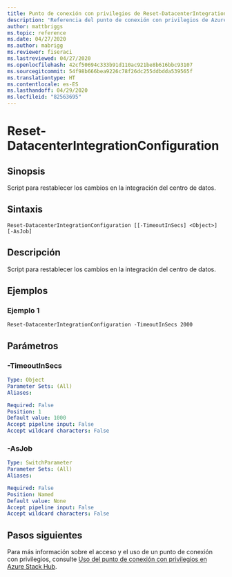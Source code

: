 ```yaml
---
title: Punto de conexión con privilegios de Reset-DatacenterIntegrationConfiguration para Azure Stack Hub
description: 'Referencia del punto de conexión con privilegios de Azure Stack para PowerShell: Reset-DatacenterIntegrationConfiguration'
author: mattbriggs
ms.topic: reference
ms.date: 04/27/2020
ms.author: mabrigg
ms.reviewer: fiseraci
ms.lastreviewed: 04/27/2020
ms.openlocfilehash: 42cf50694c333b91d110ac921be8b616bbc93107
ms.sourcegitcommit: 54f98b666bea9226c78f26dc255ddbdda539565f
ms.translationtype: HT
ms.contentlocale: es-ES
ms.lasthandoff: 04/29/2020
ms.locfileid: "82563695"
---
```

# <a name="reset-datacenterintegrationconfiguration"></a>Reset-DatacenterIntegrationConfiguration

## <a name="synopsis"></a>Sinopsis
Script para restablecer los cambios en la integración del centro de datos.

## <a name="syntax"></a>Sintaxis

```
Reset-DatacenterIntegrationConfiguration [[-TimeoutInSecs] <Object>] [-AsJob]
```

## <a name="description"></a>Descripción
Script para restablecer los cambios en la integración del centro de datos.

## <a name="examples"></a>Ejemplos

### <a name="example-1"></a>Ejemplo 1
```
Reset-DatacenterIntegrationConfiguration -TimeoutInSecs 2000
```

## <a name="parameters"></a>Parámetros

### <a name="-timeoutinsecs"></a>-TimeoutInSecs
 

```yaml
Type: Object
Parameter Sets: (All)
Aliases:

Required: False
Position: 1
Default value: 1000
Accept pipeline input: False
Accept wildcard characters: False
```

### <a name="-asjob"></a>-AsJob


```yaml
Type: SwitchParameter
Parameter Sets: (All)
Aliases:

Required: False
Position: Named
Default value: None
Accept pipeline input: False
Accept wildcard characters: False
```

## <a name="next-steps"></a>Pasos siguientes

Para más información sobre el acceso y el uso de un punto de conexión con privilegios, consulte [Uso del punto de conexión con privilegios en Azure Stack Hub](https://docs.microsoft.com/azure-stack/operator/azure-stack-privileged-endpoint).